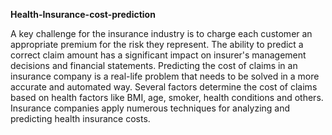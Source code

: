 **Health-Insurance-cost-prediction**

A key challenge for the insurance industry is to charge each customer an appropriate premium for the risk they represent. The ability to predict a correct claim amount has a significant impact on insurer's management decisions and financial statements. Predicting the cost of claims in an insurance company is a real-life problem that needs to be solved in a more accurate and automated way. Several factors determine the cost of claims based on health factors like BMI, age, smoker, health conditions and others. Insurance companies apply numerous techniques for analyzing and predicting health insurance costs.

